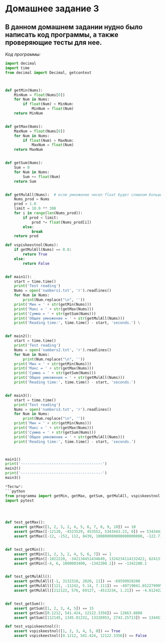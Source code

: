 # Домашнее задание 3
## В данном домашнем задании нудно было написать код программы, а также проверяющие тесты для нее.
*Код программы:*

```python 
import decimal
import time
from decimal import Decimal, getcontext



def getMin(Nums):
    MinNum = float(Nums[0])
    for Num in Nums:
        if float(Num) < MinNum:
            MinNum = float(Num)
    return MinNum


def getMax(Nums):
    MaxNum = float(Nums[0])
    for Num in Nums:
        if float(Num) > MaxNum:
            MaxNum = float(Num)
    return MaxNum


def getSum(Nums):
    Sum = 0
    for Num in Nums:
        Sum += float(Num)
    return Sum


def getMulAll(Nums):  # если умножение чисел float будет слишком большим то prod = inf
    Nums_prod = Nums
    prod = 1.0
    limit = 10.0 ** 308
    for i in range(len(Nums_prod)):
        if prod < limit:
            prod *= float(Nums_prod[i])
        else:
            break
    return prod

def vspiskeestnol(Nums):
    if getMulAll(Nums) == 0.0:
        return True
    else:
        return False


def main1():
    start = time.time()
    print('Test reading')
    Nums = open('numbers1.txt', 'r').readlines()
    for Num in Nums:
        print(Num.replace("\n", ''))
    print('Мин = ' + str(getMin(Nums)))
    print('Макс = ' + str(getMax(Nums)))
    print('Сумма = ' + str(getSum(Nums)))
    print('Общее умножение = ' + str(getMulAll(Nums)))
    print('Reading time:', time.time() - start, 'seconds.') \


def main2():
    start = time.time()
    print('Test reading')
    Nums = open('numbers2.txt', 'r').readlines()
    for Num in Nums:
        print(Num.replace("\n", ''))
    print('Мин = ' + str(getMin(Nums)))
    print('Макс = ' + str(getMax(Nums)))
    print('Сумма = ' + str(getSum(Nums)))
    print('Общее умножение = ' + str(getMulAll(Nums)))
    print('Reading time:', time.time() - start, 'seconds.')


def main3():
    start = time.time()
    print('Test reading')
    Nums = open('numbers3.txt', 'r').readlines()
    for Num in Nums:
        print(Num.replace("\n", ''))
    print('Мин = ' + str(getMin(Nums)))
    print('Макс = ' + str(getMax(Nums)))
    print('Сумма = ' + str(getSum(Nums)))
    print('Общее умножение = ' + str(getMulAll(Nums)))
    print('Reading time:', time.time() - start, 'seconds.')



main1()
print('-------------------------------------')
main2()
print('-------------------------------------')
main3()

*Тесты*:
```python 
from programma import getMin, getMax, getSum, getMulAll, vspiskeestnol
import pytest




def test_getMax():
    assert getMax([1, 2, 3, 2, 4, 5, 6, 7, 8, 9, 10]) == 10
    assert getMax([-12120, -4523529, 453552, 5343443.23, 0]) == 5343443.23
    assert getMax([-12, -152, 112, 8439, 100000000000000000000, -122.7]) == 100000000000000000000


def test_getMin():
    assert getMin([1, 2, 3, 2, 4, 5, 6, 7]) == 1
    assert getMin([-1022220, -342134451434649, 1324234114132422, 624131313.23, 0]) == -342134451434649
    assert getMin([-4, 6, 1000003400, -1342200.1]) == -1342200.1


def test_getMulAll():
    assert getMulAll([-1, 3132310, 2020, 11]) == -69599928200
    assert getMulAll([121, -11242, 5.14, 7.111]) == -49719041.65227999526768255414310725621686963809172201963518642104950667759410976032086182385683059692
    assert getMulAll([212122, 576, 69127, -4513234, 1.21]) == -4.612422985992084e+19


def test_getSum():
    assert getSum([1, 2, 3, 4, 5]) == 15
    assert getSum([0.1212, 541.424, 12122.3356]) == 12663.8808
    assert getSum([112145, 1345.01232, 13328953, 2743.25713]) == 13445186.269450001

def test_vspiskeestnol():
    assert vspiskeestnol([1, 2, 3, 4, 5, 0]) == True
    assert vspiskeestnol([0.1212, 541.424, 12122.3356]) == False
